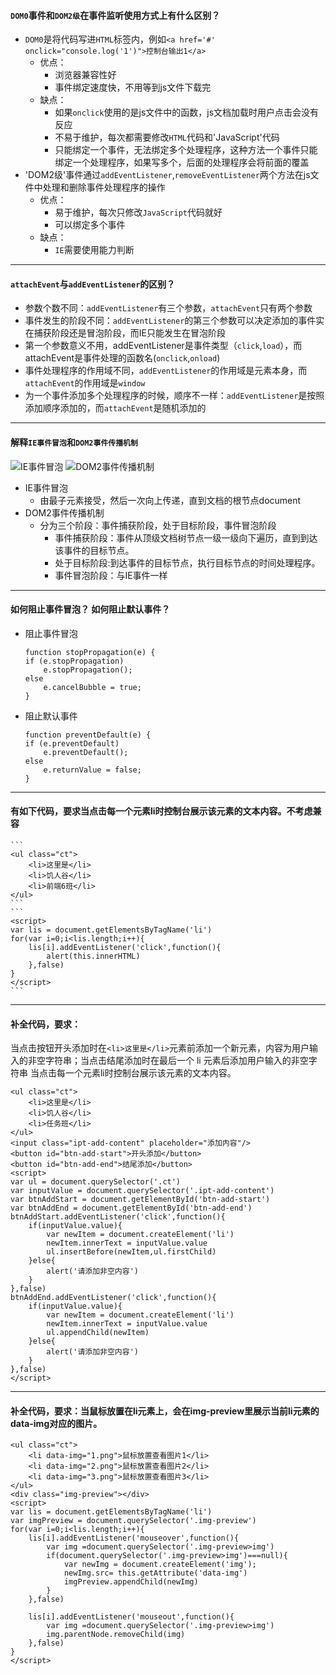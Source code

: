 #### `DOM0`事件和`DOM2级`在事件监听使用方式上有什么区别？
- `DOM0`是将代码写进`HTML`标签内，例如`<a href='#' onclick="console.log('1')">控制台输出1</a>`
    - 优点：
        - 浏览器兼容性好
        - 事件绑定速度快，不用等到js文件下载完
    - 缺点：
        - 如果`onclick`使用的是js文件中的函数，js文档加载时用户点击会没有反应
        - 不易于维护，每次都需要修改`HTML`代码和'JavaScript'代码
        - 只能绑定一个事件，无法绑定多个处理程序，这种方法一个事件只能绑定一个处理程序，如果写多个，后面的处理程序会将前面的覆盖
- 'DOM2级'事件通过`addEventListener`,`removeEventListener`两个方法在js文件中处理和删除事件处理程序的操作
    - 优点：
        - 易于维护，每次只修改`JavaScript`代码就好
        - 可以绑定多个事件
    - 缺点：
        - `IE`需要使用能力判断

---

#### `attachEvent`与`addEventListener`的区别？
- 参数个数不同：`addEventListener`有三个参数，`attachEvent`只有两个参数
- 事件发生的阶段不同：`addEventListener`的第三个参数可以决定添加的事件实在捕获阶段还是冒泡阶段，而IE只能发生在冒泡阶段
- 第一个参数意义不用，addEventListener是事件类型（`click`,`load`），而attachEvent是事件处理的函数名(`onclick`,`onload`)
- 事件处理程序的作用域不同，`addEventListener`的作用域是元素本身，而`attachEvent`的作用域是`window`
- 为一个事件添加多个处理程序的时候，顺序不一样：`addEventListener`是按照添加顺序添加的，而`attachEvent`是随机添加的

---

#### 解释`IE事件冒泡`和`DOM2事件传播机制`
![IE事件冒泡](http://7xpvnv.com2.z0.glb.qiniucdn.com/4bc08396-78b0-48e3-a8bb-f846e86e9d73)
![DOM2事件传播机制](http://7xpvnv.com2.z0.glb.qiniucdn.com/8ddedb2e-f55e-4872-bd36-79c44b71d3f1)
- IE事件冒泡
    - 由最子元素接受，然后一次向上传递，直到文档的根节点document
- DOM2事件传播机制
    - 分为三个阶段：事件捕获阶段，处于目标阶段，事件冒泡阶段
        - 事件捕获阶段：事件从顶级文档树节点一级一级向下遍历，直到到达该事件的目标节点。
        - 处于目标阶段:到达事件的目标节点，执行目标节点的时间处理程序。
        - 事件冒泡阶段：与IE事件一样


---


#### 如何阻止事件冒泡？ 如何阻止默认事件？
- 阻止事件冒泡
    ```
    function stopPropagation(e) {
    if (e.stopPropagation)
        e.stopPropagation();
    else
        e.cancelBubble = true;
    }
    ```
- 阻止默认事件
    ```
    function preventDefault(e) {
    if (e.preventDefault)
        e.preventDefault();
    else
        e.returnValue = false;
    }
    ```

---

#### 有如下代码，要求当点击每一个元素li时控制台展示该元素的文本内容。不考虑兼容

    ```
    <ul class="ct">
        <li>这里是</li>
        <li>饥人谷</li>
        <li>前端6班</li>
    </ul>
    ```
    ```
    <script>
    var lis = document.getElementsByTagName('li')
    for(var i=0;i<lis.length;i++){
        lis[i].addEventListener('click',function(){
            alert(this.innerHTML)
        },false)
    }
    </script>
    ```

---

####  补全代码，要求：

当点击按钮开头添加时在`<li>这里是</li>`元素前添加一个新元素，内容为用户输入的非空字符串；当点击结尾添加时在最后一个 li 元素后添加用户输入的非空字符串
当点击每一个元素li时控制台展示该元素的文本内容。

```
<ul class="ct">
    <li>这里是</li>
    <li>饥人谷</li>
    <li>任务班</li>
</ul>
<input class="ipt-add-content" placeholder="添加内容"/>
<button id="btn-add-start">开头添加</button>
<button id="btn-add-end">结尾添加</button>
<script>
var ul = document.querySelector('.ct')
var inputValue = document.querySelector('.ipt-add-content')
var btnAddStart = document.getElementById('btn-add-start')
var btnAddEnd = document.getElementById('btn-add-end')
btnAddStart.addEventListener('click',function(){
    if(inputValue.value){
        var newItem = document.createElement('li')
        newItem.innerText = inputValue.value
        ul.insertBefore(newItem,ul.firstChild)
    }else{
        alert('请添加非空内容')
    }
},false)
btnAddEnd.addEventListener('click',function(){
    if(inputValue.value){
        var newItem = document.createElement('li')
        newItem.innerText = inputValue.value
        ul.appendChild(newItem)
    }else{
        alert('请添加非空内容')
    }
},false)
</script>
```

---

####  补全代码，要求：当鼠标放置在li元素上，会在img-preview里展示当前li元素的data-img对应的图片。
```
<ul class="ct">
    <li data-img="1.png">鼠标放置查看图片1</li>
    <li data-img="2.png">鼠标放置查看图片2</li>
    <li data-img="3.png">鼠标放置查看图片3</li>
</ul>
<div class="img-preview"></div>
<script>
var lis = document.getElementsByTagName('li')
var imgPreview = document.querySelector('.img-preview')
for(var i=0;i<lis.length;i++){
    lis[i].addEventListener('mouseover',function(){
        var img =document.querySelector('.img-preview>img')
        if(document.querySelector('.img-preview>img')===null){
            var newImg = document.createElement('img');
            newImg.src= this.getAttribute('data-img')
            imgPreview.appendChild(newImg)
        }
    },false)
    
    lis[i].addEventListener('mouseout',function(){
        var img =document.querySelector('.img-preview>img')
        img.parentNode.removeChild(img)
    },false)
}
</script>
```

